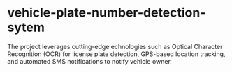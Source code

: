 # vehicle-plate-number-detection-sytem
The project leverages cutting-edge echnologies such as Optical Character Recognition (OCR) for license plate detection, GPS-based location tracking, and automated SMS notifications to notify vehicle owner.
